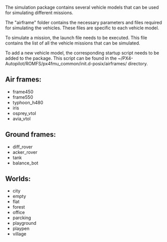 The simulation package contains several vehicle models that can be used for simulating different missions. 

The "airframe" folder contains the necessary parameters and files required for simulating the vehicles. These files are specific to each vehicle model. 

To simulate a mission, the launch file needs to be executed. This file contains the list of all the vehicle missions that can be simulated. 

To add a new vehicle model, the corresponding startup script needs to be added to the package. This script can be found in the ~/PX4-Autopilot/ROMFS/px4fmu_common/init.d-posix/airframes/ directory.

## Air frames:
- frame450
- frame550
- typhoon_h480
- iris
- osprey_vtol
- avia_vtol


## Ground frames:
- diff_rover
- acker_rover
- tank
- balance_bot


## Worlds:
- city
- empty
- flat
- forest
- office
- parcking
- playground
- playpen
- village

